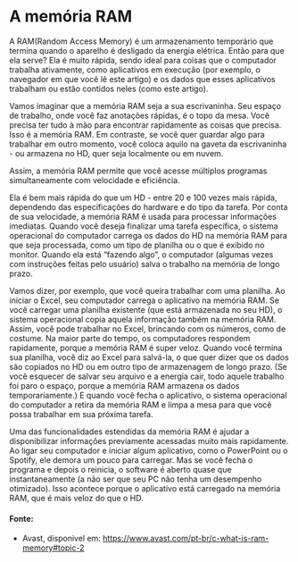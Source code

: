 # A memória RAM

A RAM(Random Access Memory) é um armazenamento temporário que termina quando o aparelho é desligado
da energia elétrica. Então para que ela serve? Ela é muito rápida, sendo ideal para coisas que o computador trabalha ativamente, como aplicativos em execução (por exemplo, o navegador em que você lê este artigo) e os dados que esses aplicativos trabalham ou estão contidos neles (como este artigo).

Vamos imaginar que a memória RAM seja a sua escrivaninha. Seu espaço de trabalho, onde você faz anotações rápidas, é o topo da mesa. Você precisa ter tudo à mão para encontrar rapidamente as coisas que precisa. Isso é a memória RAM. Em contraste, se você quer guardar algo para trabalhar em outro momento, você coloca aquilo na gaveta da escrivaninha - ou armazena no HD, quer seja localmente ou em nuvem.

Assim, a memória RAM permite que você acesse múltiplos programas simultaneamente com velocidade e eficiência.

Ela é bem mais rápida do que um HD - entre 20 e 100 vezes mais rápida, dependendo das especificações do hardware e do tipo da tarefa. Por conta de sua velocidade, a memória RAM é usada para processar informações imediatas. Quando você deseja finalizar uma tarefa específica, o sistema operacional do computador carrega os dados do HD na memória RAM para que seja processada, como um tipo de planilha ou o que é exibido no monitor. Quando ela está “fazendo algo”, o computador (algumas vezes com instruções feitas pelo usuário) salva o trabalho na memória de longo prazo.

Vamos dizer, por exemplo, que você queira trabalhar com uma planilha. Ao iniciar o Excel, seu computador carrega o aplicativo na memória RAM. Se você carregar uma planilha existente (que está armazenada no seu HD), o sistema operacional copia aquela informação também na memória RAM. Assim, você pode trabalhar no Excel, brincando com os números, como de costume. Na maior parte do tempo, os computadores respondem rapidamente, porque a memória RAM é super veloz. Quando você termina sua planilha, você diz ao Excel para salvá-la, o que quer dizer que os dados são copiados no HD ou em outro tipo de armazenagem de longo prazo. (Se você esquecer de salvar seu arquivo e a energia cair, todo aquele trabalho foi paro o espaço, porque a memória RAM armazena os dados temporariamente.) E quando você fecha o aplicativo, o sistema operacional do computador a retira da memória RAM e limpa a mesa para que você possa trabalhar em sua próxima tarefa.

Uma das funcionalidades estendidas da memória RAM é ajudar a disponibilizar informações previamente acessadas muito mais rapidamente. Ao ligar seu computador e iniciar algum aplicativo, como o PowerPoint ou o Spotify, ele demora um pouco para carregar. Mas se você fecha o programa e depois o reinicia, o software é aberto quase que instantaneamente (a não ser que seu PC não tenha um desempenho otimizado). Isso acontece porque o aplicativo está carregado na memória RAM, que é mais veloz do que o HD.

#### Fonte:

- Avast, disponivel em: https://www.avast.com/pt-br/c-what-is-ram-memory#topic-2
